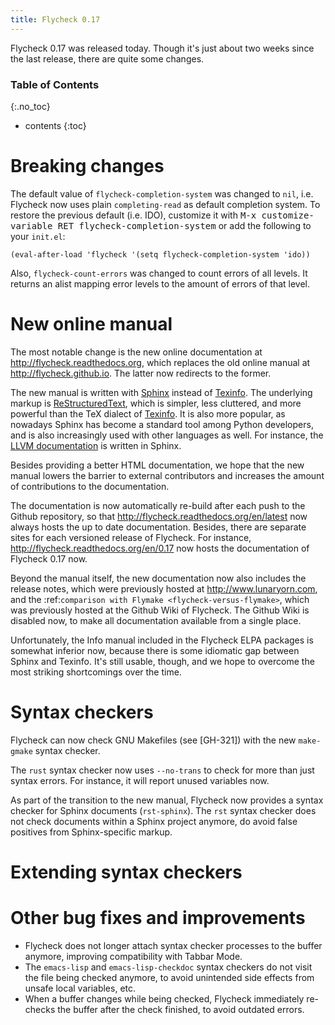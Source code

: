 ```yaml
---
title: Flycheck 0.17
---
```


Flycheck 0.17 was released today.  Though it's just about two weeks since the
last release, there are quite some changes.

### Table of Contents
{:.no_toc}

- contents
{:toc}

Breaking changes
================

The default value of `flycheck-completion-system` was changed to `nil`,
i.e. Flycheck now uses plain `completing-read` as default completion system.  To
restore the previous default (i.e. IDO), customize it with <kbd>M-x
customize-variable RET flycheck-completion-system</kbd> or add the following to
your `init.el`:

    (eval-after-load 'flycheck '(setq flycheck-completion-system 'ido))

Also, `flycheck-count-errors` was changed to count errors of all levels.  It
returns an alist mapping error levels to the amount of errors of that level.

New online manual
=================

The most notable change is the new online documentation at
<http://flycheck.readthedocs.org>, which replaces the old online manual at
<http://flycheck.github.io>.  The latter now redirects to the former.

The new manual is written with [Sphinx][] instead of [Texinfo][].  The
underlying markup is [ReStructuredText][], which is simpler, less cluttered, and
more powerful than the TeX dialect of [Texinfo][].  It is also more popular, as
nowadays Sphinx has become a standard tool among Python developers, and is also
increasingly used with other languages as well.  For instance, the
[LLVM documentation][] is written in Sphinx.

Besides providing a better HTML documentation, we hope that the new manual
lowers the barrier to external contributors and increases the amount of
contributions to the documentation.

The documentation is now automatically re-build after each push to the Github
repository, so that <http://flycheck.readthedocs.org/en/latest> now always hosts
the up to date documentation.  Besides, there are separate sites for each
versioned release of Flycheck.  For instance,
<http://flycheck.readthedocs.org/en/0.17> now hosts the documentation of Flycheck
0.17 now.

Beyond the manual itself, the new documentation now also includes the release
notes, which were previously hosted at http://www.lunaryorn.com, and the
:ref:`comparison with Flymake <flycheck-versus-flymake>`, which was previously
hosted at the Github Wiki of Flycheck.  The Github Wiki is disabled now, to make
all documentation available from a single place.

Unfortunately, the Info manual included in the Flycheck ELPA packages is
somewhat inferior now, because there is some idiomatic gap between Sphinx and
Texinfo.  It's still usable, though, and we hope to overcome the most striking
shortcomings over the time.

[Sphinx]: http://sphinx-doc.org
[Texinfo]: http://www.gnu.org/software/texinfo/
[ReStructuredText]: http://docutils.sourceforge.net/rst.html
[LLVM documentation]: http://llvm.org/docs/

Syntax checkers
===============

Flycheck can now check GNU Makefiles (see [GH-321]) with the new `make-gmake`
syntax checker.

The `rust` syntax checker now uses `--no-trans` to check for more
than just syntax errors.  For instance, it will report unused variables now.

As part of the transition to the new manual, Flycheck now provides a syntax
checker for Sphinx documents (`rst-sphinx`).  The
`rst` syntax checker does not check documents within a Sphinx
project anymore, do avoid false positives from Sphinx-specific markup.

Extending syntax checkers
=========================

Other bug fixes and improvements
================================

- Flycheck does not longer attach syntax checker processes to the buffer
  anymore, improving compatibility with Tabbar Mode.
- The `emacs-lisp` and `emacs-lisp-checkdoc` syntax checkers do not visit the
  file being checked anymore, to avoid unintended side effects from unsafe local
  variables, etc.
- When a buffer changes while being checked, Flycheck immediately re-checks the
  buffer after the check finished, to avoid outdated errors.
